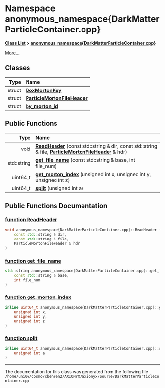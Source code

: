 
# Namespace anonymous\_namespace{DarkMatterParticleContainer.cpp}


[**Class List**](annotated.md) **>** [**anonymous\_namespace{DarkMatterParticleContainer.cpp}**](namespaceanonymous__namespace_02DarkMatterParticleContainer_8cpp_03.md)



[More...](#detailed-description)











## Classes

| Type | Name |
| ---: | :--- |
| struct | [**BoxMortonKey**](structanonymous__namespace_02DarkMatterParticleContainer_8cpp_03_1_1BoxMortonKey.md) <br> |
| struct | [**ParticleMortonFileHeader**](structanonymous__namespace_02DarkMatterParticleContainer_8cpp_03_1_1ParticleMortonFileHeader.md) <br> |
| struct | [**by\_morton\_id**](structanonymous__namespace_02DarkMatterParticleContainer_8cpp_03_1_1by__morton__id.md) <br> |





## Public Functions

| Type | Name |
| ---: | :--- |
|  void | [**ReadHeader**](namespaceanonymous__namespace_02DarkMatterParticleContainer_8cpp_03.md#function-readheader) (const std::string & dir, const std::string & file, [**ParticleMortonFileHeader**](structanonymous__namespace_02DarkMatterParticleContainer_8cpp_03_1_1ParticleMortonFileHeader.md) & hdr) <br> |
|  std::string | [**get\_file\_name**](namespaceanonymous__namespace_02DarkMatterParticleContainer_8cpp_03.md#function-get-file-name) (const std::string & base, int file\_num) <br> |
|  uint64\_t | [**get\_morton\_index**](namespaceanonymous__namespace_02DarkMatterParticleContainer_8cpp_03.md#function-get-morton-index) (unsigned int x, unsigned int y, unsigned int z) <br> |
|  uint64\_t | [**split**](namespaceanonymous__namespace_02DarkMatterParticleContainer_8cpp_03.md#function-split) (unsigned int a) <br> |








## Public Functions Documentation


### <a href="#function-readheader" id="function-readheader">function ReadHeader </a>


```cpp
void anonymous_namespace{DarkMatterParticleContainer.cpp}::ReadHeader (
    const std::string & dir,
    const std::string & file,
    ParticleMortonFileHeader & hdr
) 
```



### <a href="#function-get-file-name" id="function-get-file-name">function get\_file\_name </a>


```cpp
std::string anonymous_namespace{DarkMatterParticleContainer.cpp}::get_file_name (
    const std::string & base,
    int file_num
) 
```



### <a href="#function-get-morton-index" id="function-get-morton-index">function get\_morton\_index </a>


```cpp
inline uint64_t anonymous_namespace{DarkMatterParticleContainer.cpp}::get_morton_index (
    unsigned int x,
    unsigned int y,
    unsigned int z
) 
```



### <a href="#function-split" id="function-split">function split </a>


```cpp
inline uint64_t anonymous_namespace{DarkMatterParticleContainer.cpp}::split (
    unsigned int a
) 
```



------------------------------
The documentation for this class was generated from the following file `/home/uni06/cosmo/cbehren2/AXIONYX/axionyx/Source/DarkMatterParticleContainer.cpp`